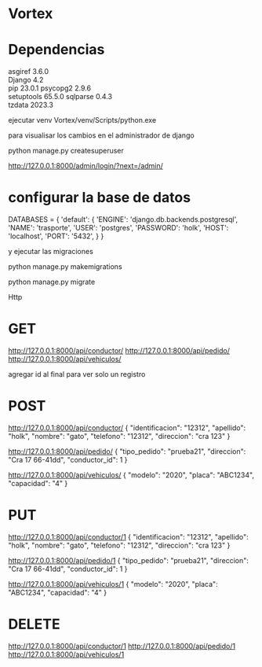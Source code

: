 # Vortex

# Dependencias 

asgiref    3.6.0  
Django     4.2    
pip        23.0.1 
psycopg2   2.9.6  
setuptools 65.5.0 
sqlparse   0.4.3  
tzdata     2023.3 


ejecutar venv 
Vortex/venv/Scripts/python.exe

para visualisar los cambios en el administrador de django 

python manage.py createsuperuser

http://127.0.0.1:8000/admin/login/?next=/admin/



# configurar la base de datos 

DATABASES = {
    'default': {
        'ENGINE': 'django.db.backends.postgresql',
        'NAME': 'trasporte',
        'USER': 'postgres',
        'PASSWORD': 'holk',
        'HOST': 'localhost',
        'PORT': '5432',
    }
}

y ejecutar las migraciones 


 python manage.py makemigrations

 python manage.py migrate       

Http

# GET

http://127.0.0.1:8000/api/conductor/
http://127.0.0.1:8000/api/pedido/
http://127.0.0.1:8000/api/vehiculos/

agregar id al final para ver solo un registro


# POST

http://127.0.0.1:8000/api/conductor/
{
  "identificacion": "12312",
  "apellido": "holk",
  "nombre": "gato",
  "telefono": "12312",
  "direccion": "cra 123"
}



http://127.0.0.1:8000/api/pedido/
{
  "tipo_pedido": "prueba21",
  "direccion": "Cra 17  66-41dd",
  "conductor_id": 1
}


http://127.0.0.1:8000/api/vehiculos/
{
    "modelo": "2020",
    "placa": "ABC1234",
    "capacidad": "4"
}

# PUT 

http://127.0.0.1:8000/api/conductor/1
{
  "identificacion": "12312",
  "apellido": "holk",
  "nombre": "gato",
  "telefono": "12312",
  "direccion": "cra 123"
}


http://127.0.0.1:8000/api/pedido/1
{
  "tipo_pedido": "prueba21",
  "direccion": "Cra 17  66-41dd",
  "conductor_id": 1
}


http://127.0.0.1:8000/api/vehiculos/1
{
    "modelo": "2020",
    "placa": "ABC1234",
    "capacidad": "4"
}

# DELETE 


http://127.0.0.1:8000/api/conductor/1
http://127.0.0.1:8000/api/pedido/1
http://127.0.0.1:8000/api/vehiculos/1




